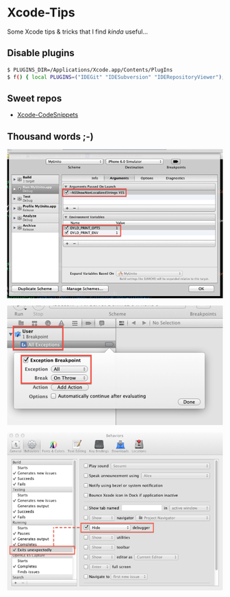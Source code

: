 Xcode-Tips
==========

Some Xcode tips & tricks that I find *kinda* useful...

Disable plugins
---------------

```bash
$ PLUGINS_DIR=/Applications/Xcode.app/Contents/PlugIns
$ f() { local PLUGINS=("IDEGit" "IDESubversion" "IDERepositoryViewer"); for i in ${PLUGINS[@]}; do mv -vni "$PLUGINS_DIR/$i.ideplugin" "$PLUGINS_DIR/$i-disabled.ideplugin"; done }; f; unset -f f;
```

Sweet repos
-----------

* [Xcode-CodeSnippets](https://github.com/exalted/Xcode-CodeSnippets)

Thousand words ;-)
------------------

![Scheme Run Arguments](Scheme%20Run%20Arguments.png "Scheme Run Arguments")

![All Exceptions Break On Throw](All%20Exceptions%20Break%20On%20Throw.png "All Exceptions Break On Throw")

![Hide Debugger When Exists Unexpectedly](Hide%20Debugger%20When%20Exists%20Unexpectedly.png "Hide Debugger When Exists Unexpectedly")
